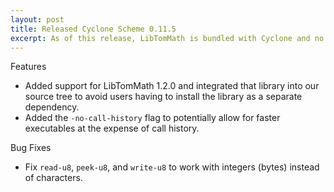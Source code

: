```yaml
---
layout: post
title: Released Cyclone Scheme 0.11.5
excerpt: As of this release, LibTomMath is bundled with Cyclone and no longer a separate dependency.
---
```


Features

 - Added support for LibTomMath 1.2.0 and integrated that library into our source tree to avoid users having to install the library as a separate dependency.
 - Added the `-no-call-history` flag to potentially allow for faster executables at the expense of call history.

Bug Fixes

- Fix `read-u8`, `peek-u8`, and `write-u8` to work with integers (bytes) instead of characters.

